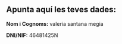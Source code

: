
## Apunta aquí les teves dades:



**Nom i Cognoms:** valeria santana megia

**DNI/NIF:** 46481425N